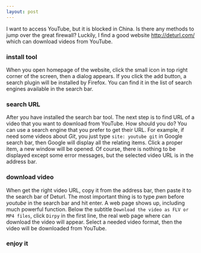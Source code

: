 ```yaml
---
layout: post
---
```


I want to access YouTube, but it is blocked in China. Is there any
methods to jump over the great firewall? Luckily, I find a good website
<http://deturl.com/> which can download videos from YouTube.

### install tool

When you open homepage of the website, click the small icon in top right corner
of the screen, then a dialog appears. If you click the add button, a search
plugin will be installed by Firefox. You can find it in the list of search engines
available in the search bar.

### search URL

After you have installed the search bar tool. The next step is to find URL of
a video that you want to download from YouTube. How should you do? You can use
a search engine that you prefer to get their URL. For example, if need some 
videos about _Git_, you just type `site: youtube git` in Google search bar,
then Google will display all the relating items. Click a proper item, a new
window will be opened. Of course, there is nothing to be displayed except some
error messages, but the selected video URL is in the address bar.

### download video

When get the right video URL, copy it from the address bar, then paste it to
the search bar of Deturl. The most important thing is to type _pwn_ before
_youtube_ in the search bar and hit enter. A web page shows up, including much
powerful function. Below the subtitle `Download the video as FLV or MP4 files`,
click `Dirpy` in the first line, the real web page where can download the video
will appear. Select a needed video format, then the video will be downloaded
from YouTube.

### enjoy it
